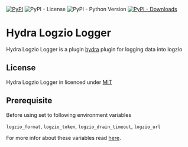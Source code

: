 
[![PyPI](https://img.shields.io/pypi/v/hydra-logzio-logger)](https://pypi.org/project/hydra-logzio-logger/)
![PyPI - License](https://img.shields.io/pypi/l/hydra-logzio-logger)
![PyPI - Python Version](https://img.shields.io/pypi/pyversions/hydra-logzio-logger)
[![PyPI - Downloads](https://img.shields.io/pypi/dm/hydra-logzio-logger.svg)](https://pypistats.org/packages/hydra-logzio-logger)


# Hydra Logzio Logger
Hydra Logzio Logger is a plugin [hydra](https://hydra.cc/)  plugin for logging data into logzio 


## License
Hydra Logzio Logger in licenced under [MIT](https://github.com/shay-te/hydra-logzio-logger/blob/master/LICENSE)

## Prerequisite
Before using set to following environment variables

`logzio_format`, `logzio_token`, `logzio_drain_timeout`, `logzio_url`

For more infor about these variables read [here](https://app-eu.logz.io/#/dashboard/data-sources/Python).
